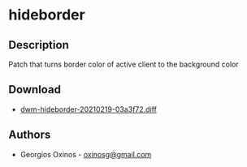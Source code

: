 hideborder
==========

Description
-----------
Patch that turns border color of active client to the background color

Download
--------
* [dwm-hideborder-20210219-03a3f72.diff](dwm-hideborder-20210219-03a3f72.diff)

Authors
-------
* Georgios Oxinos - <oxinosg@gmail.com>

